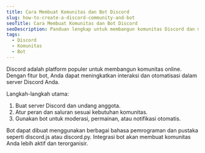 ```yaml
---
title: Cara Membuat Komunitas dan Bot Discord
slug: how-to-create-a-discord-community-and-bot
seoTitle: Cara Membuat Komunitas dan Bot Discord
seoDescription: Panduan lengkap untuk membangun komunitas Discord dan membuat bot, solusi interaktif untuk bisnis dan hobi.
tags:
  - Discord
  - Komunitas
  - Bot
---
```


Discord adalah platform populer untuk membangun komunitas online. Dengan fitur bot, Anda dapat meningkatkan interaksi dan otomatisasi dalam server Discord Anda.

Langkah-langkah utama:
1. Buat server Discord dan undang anggota.
2. Atur peran dan saluran sesuai kebutuhan komunitas.
3. Gunakan bot untuk moderasi, permainan, atau notifikasi otomatis.

Bot dapat dibuat menggunakan berbagai bahasa pemrograman dan pustaka seperti discord.js atau discord.py. Integrasi bot akan membuat komunitas Anda lebih aktif dan terorganisir.
